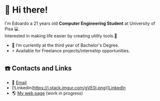 # :wave: Hi there!
I'm Edoardo a 21 years old **Computer Engineering Student** at University of Pisa :computer:.\
Interested in making life easier by creating utility tools.:milky_way:

- :telescope: I’m currently at the third year of Bachelor's Degree.
- :zap:  Available for Freelance projects/internship opportunities.

## :phone: Contacts and Links
- :email: [Email](mailto:ruffoli99@gmail.com)
- [!Linkedin(https://i.stack.imgur.com/gVE0j.png)][LinkedIn](https://www.linkedin.com/in/edoardoruffoli)
- :earth_americas: [My web page](https://edoardoruffoli.github.io) (work in progress)

